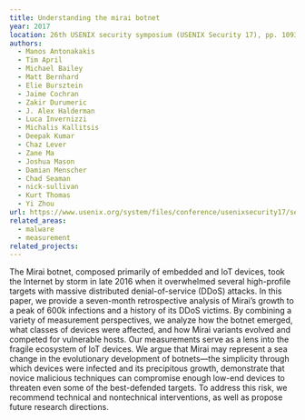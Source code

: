```yaml
---
title: Understanding the mirai botnet
year: 2017
location: 26th USENIX security symposium (USENIX Security 17), pp. 1093-1110. 2017.
authors:
  - Manos Antonakakis
  - Tim April
  - Michael Bailey
  - Matt Bernhard
  - Elie Bursztein
  - Jaime Cochran
  - Zakir Durumeric
  - J. Alex Halderman
  - Luca Invernizzi
  - Michalis Kallitsis
  - Deepak Kumar
  - Chaz Lever
  - Zane Ma
  - Joshua Mason
  - Damian Menscher
  - Chad Seaman
  - nick-sullivan
  - Kurt Thomas
  - Yi Zhou
url: https://www.usenix.org/system/files/conference/usenixsecurity17/sec17-antonakakis.pdf
related_areas:
  - malware
  - measurement
related_projects:
---
```


The Mirai botnet, composed primarily of embedded and IoT devices, took the Internet by storm in late 2016 when it overwhelmed several high-profile targets with massive distributed denial-of-service (DDoS) attacks. In this paper, we provide a seven-month retrospective analysis of Mirai’s growth to a peak of 600k infections and a history of its DDoS victims. By combining a variety of measurement perspectives, we analyze how the botnet emerged, what classes of devices were affected, and how Mirai variants evolved and competed for vulnerable hosts. Our measurements serve as a lens into the fragile ecosystem of IoT devices. We argue that Mirai may represent a sea change in the evolutionary development of botnets—the simplicity through which devices were infected and its precipitous growth, demonstrate that novice malicious techniques can compromise enough low-end devices to threaten even some of the best-defended targets. To address this risk, we recommend technical and nontechnical interventions, as well as propose future research directions.
